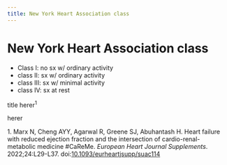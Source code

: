 ```yaml
---
title: New York Heart Association class
---
```


# New York Heart Association class

- Class I: no sx w/ ordinary activity
- class II: sx w/ ordinary activity
- class III: sx w/ minimal activity
- class IV: sx at rest

title herer<sup>1</sup>

herer

<div id="refs" class="references csl-bib-body">

<div id="ref-marx2022heart" class="csl-entry">

<span class="csl-left-margin">1. </span><span
class="csl-right-inline">Marx N, Cheng AYY, Agarwal R, Greene SJ,
Abuhantash H. Heart failure with reduced ejection fraction and the
intersection of cardio-renal-metabolic medicine #CaReMe. _European Heart
Journal Supplements_. 2022;24:L29-L37.
doi:[10.1093/eurheartjsupp/suac114](https://doi.org/10.1093/eurheartjsupp/suac114)</span>

</div>

</div>
